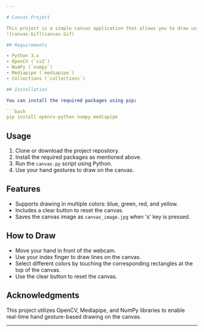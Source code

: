 ```yaml
---

# Canvas Project

This project is a simple canvas application that allows you to draw using hand gestures captured through your webcam.
![canvas.Gif](canvas.Gif)

## Requirements

- Python 3.x
- OpenCV (`cv2`)
- NumPy (`numpy`)
- Mediapipe (`mediapipe`)
- Collections (`collections`)

## Installation

You can install the required packages using pip:

```bash
pip install opencv-python numpy mediapipe
```

## Usage

1. Clone or download the project repository.
2. Install the required packages as mentioned above.
3. Run the `canvas.py` script using Python.
4. Use your hand gestures to draw on the canvas.

## Features

- Supports drawing in multiple colors: blue, green, red, and yellow.
- Includes a clear button to reset the canvas.
- Saves the canvas image as `canvas_image.jpg` when 's' key is pressed.

## How to Draw

- Move your hand in front of the webcam.
- Use your index finger to draw lines on the canvas.
- Select different colors by touching the corresponding rectangles at the top of the canvas.
- Use the clear button to reset the canvas.

## Acknowledgments

This project utilizes OpenCV, Mediapipe, and NumPy libraries to enable real-time hand gesture-based drawing on the canvas.

---
```

